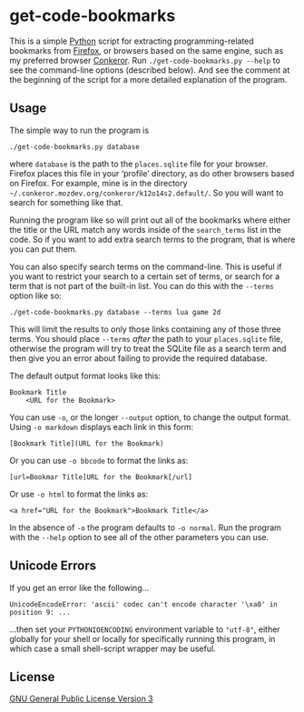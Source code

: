 get-code-bookmarks
==================

This is a simple [Python](http://python.org) script for extracting
programming-related bookmarks from [Firefox](http://firefox.com/), or
browsers based on the same engine, such as my preferred browser
[Conkeror](http://conkeror.org/).  Run `./get-code-bookmarks.py
--help` to see the command-line options (described below).  And see
the comment at the beginning of the script for a more detailed
explanation of the program.


Usage
-----

The simple way to run the program is

    ./get-code-bookmarks.py database

where `database` is the path to the `places.sqlite` file for your
browser.  Firefox places this file in your ‘profile’ directory, as do
other browsers based on Firefox.  For example, mine is in the
directory `~/.conkeror.mozdev.org/conkeror/k12o14s2.default/`.
So you will want to search for something like that.

Running the program like so will print out all of the bookmarks where
either the title or the URL match any words inside of the
`search_terms` list in the code.  So if you want to add extra search
terms to the program, that is where you can put them.

You can also specify search terms on the command-line.  This is useful
if you want to restrict your search to a certain set of terms, or
search for a term that is not part of the built-in list.  You can do
this with the `--terms` option like so:

    ./get-code-bookmarks.py database --terms lua game 2d

This will limit the results to only those links containing any of
those three terms.  You should place `--terms` *after* the path to
your `places.sqlite` file, otherwise the program will try to treat the
SQLite file as a search term and then give you an error about failing
to provide the required database.

The default output format looks like this:

    Bookmark Title
        <URL for the Bookmark>

You can use `-o`, or the longer `--output` option, to change the
output format.  Using `-o markdown` displays each link in this form:

    [Bookmark Title](URL for the Bookmark)

Or you can use `-o bbcode` to format the links as:

    [url=Bookmar Title]URL for the Bookmark[/url]

Or use `-o html` to format the links as:

    <a href="URL for the Bookmark">Bookmark Title</a>

In the absence of `-o` the program defaults to `-o normal`.  Run the
program with the `--help` option to see all of the other parameters
you can use.


Unicode Errors
--------------

If you get an error like the following...

```
UnicodeEncodeError: 'ascii' codec can't encode character '\xa0' in position 9: ...
```

...then set your `PYTHONIOENCODING` environment variable to `"utf-8"`,
either globally for your shell or locally for specifically running
this program, in which case a small shell-script wrapper may be useful.


License
-------

[GNU General Public License Version 3](http://www.gnu.org/copyleft/gpl.html)
